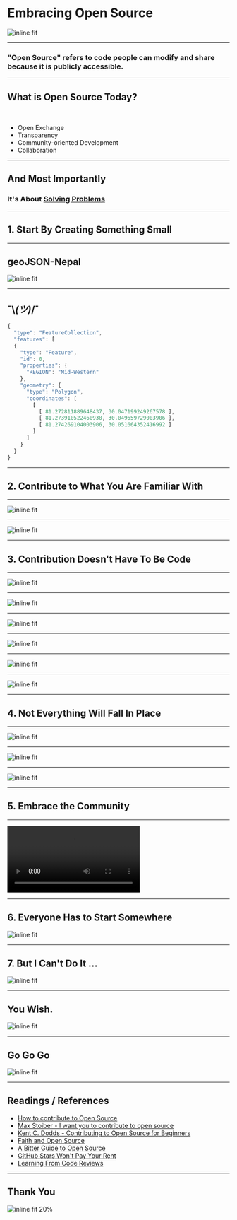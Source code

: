 # Embracing Open Source

![inline fit](images/open-source.png)

---

### "Open Source" refers to code people can modify and share because it is publicly accessible.

---

## What is Open Source Today?

<br>

* Open Exchange
* Transparency
* Community-oriented Development
* Collaboration

---

## And Most Importantly

### It's About [Solving Problems](https://media.giphy.com/media/5z0cCCGooBQUtejM4v/giphy.gif)

---

## 1. Start By Creating Something Small

---

## geoJSON-Nepal

![inline fit](images/geojson-nepal.png)

---

## ¯\\_(ツ)_/¯

```javascript
{
  "type": "FeatureCollection",
  "features": [
  {
    "type": "Feature",
    "id": 0,
    "properties": {
      "REGION": "Mid-Western"
    },
    "geometry": {
      "type": "Polygon",
      "coordinates": [
        [
          [ 81.272811889648437, 30.047199249267578 ],
          [ 81.273910522460938, 30.049659729003906 ],
          [ 81.274269104003906, 30.051664352416992 ]
        ]
      ]
    }
  }
}
```

---

## 2. Contribute to What You Are Familiar With

---

![inline fit](images/first-contribution.png)

---

![inline fit](images/contribution-idea.png)

---

## 3. Contribution Doesn't Have To Be Code

---

![inline fit](images/tech-companies-in-nepal.png)

---

![inline fit](images/space-shuttle-style-comment.png)

---

![inline fit](images/nepcal-bs-date-issue.png)

---

![inline fit](images/es6-starter-questions.png)

---

![inline fit](images/alacritty-docs.png)

---

![inline fit](images/gist.png)

---

## 4. Not Everything Will Fall In Place

---

![inline fit](images/invalid-contribution.png)

---

![inline fit](images/never-gets-merged.png)

---

![inline fit](images/issue-disagreement.png)

---

## 5. Embrace the Community

---

![inline fit](videos/pr-discussion.mov)

---

## 6. Everyone Has to Start Somewhere

![inline fit](images/github-first.png)

---

## 7. But I Can't Do It ...

![inline fit](images/you-wish.jpg)

---

## You Wish.

![inline fit](images/you-wish.gif)

---

## Go Go Go

![inline fit](images/github-last.png)

---

## Readings / References

* [How to contribute to Open Source](https://opensource.guide/how-to-contribute/)
* [Max Stoiber - I want you to contribute to open source](https://www.youtube.com/watch?v=hwdeUG_gySI)
* [Kent C. Dodds - Contributing to Open Source for Beginners](https://www.youtube.com/watch?v=k6KcaMffxac)
* [Faith and Open Source](https://hopeinsource.com/faith/)
* [A Bitter Guide to Open Source](https://medium.com/codezillas/a-bitter-guide-to-open-source-a8e3b6a3c1c4)
* [GitHub Stars Won't Pay Your Rent](https://medium.com/@kitze/github-stars-wont-pay-your-rent-8b348e12baed)
* [Learning From Code Reviews](https://soundcloud.com/do-not-merge/learning-from-code-reviews)

---

## Thank You

![inline fit 20%](images/leapfrog-open-source.png)

<!--

## Presentation Links

1. https://github.com/mesaugat/geoJSON-Nepal
2. https://github.com/bhu1st/nepal_in_php_arrays/pull/1/files
3. https://github.com/chaijs/chai/issues/885#issuecomment-313163538
4. https://github.com/mesaugat/chai-exclude
5. https://github.com/mesaugat/tech-companies-in-nepal/pull/14
6. https://github.com/kubernetes/kubernetes/pull/72636
7. https://github.com/srishanbhattarai/nepcal/issues/23
8. https://github.com/mesaugat/express-api-es6-starter/issues?q=is%3Aissue+is%3Aclosed+label%3Aquestion
9. https://github.com/jwilm/alacritty/pull/1117/files
10. https://gist.github.com/mesaugat/6c044f665a77e5756f9b9c6d1fb90889
11. https://github.com/prettymuchbryce/http-status-codes/pull/14/files
12. https://github.com/hashicorp/docker-vault/pull/123/files
13. https://github.com/mesaugat/chai-exclude/issues/9
14. https://github.com/microsoft/tslint-microsoft-contrib/pull/623

-->
